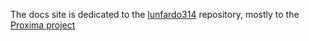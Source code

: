 The docs site is dedicated to the [lunfardo314](https://github.com/lunfardo314) repository, mostly to the [Proxima project](https://github.com/lunfardo314/proxima)
